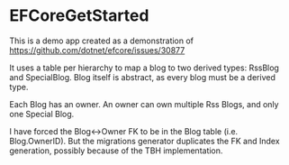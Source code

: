 # EFCoreGetStarted
This is a demo app created as a demonstration of https://github.com/dotnet/efcore/issues/30877

It uses a table per hierarchy to map a blog to two derived types: RssBlog and SpecialBlog. Blog itself is abstract, as every blog must be a derived type.

Each Blog has an owner. An owner can own multiple Rss Blogs, and only one Special Blog.

I have forced the Blog<->Owner FK to be in the Blog table (i.e. Blog.OwnerID). But the migrations generator duplicates the FK and Index generation, possibly because of the TBH implementation.



